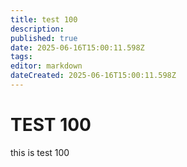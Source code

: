 ```yaml
---
title: test 100
description: 
published: true
date: 2025-06-16T15:00:11.598Z
tags: 
editor: markdown
dateCreated: 2025-06-16T15:00:11.598Z
---
```


# TEST 100
this is test 100

